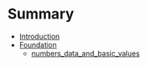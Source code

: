 # Summary

* [Introduction](README.md)
* [Foundation](foundation.md)
  * [numbers\_data\_and\_basic\_values](foundation/numbersdata-and-basic-values.md)

